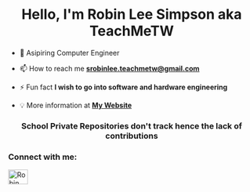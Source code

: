 <h1 align="center">Hello, I'm Robin Lee Simpson aka TeachMeTW</h1>

- 🔭 Asipiring Computer Engineer 
- 📫 How to reach me **srobinlee.teachmetw@gmail.com**

- ⚡ Fun fact **I wish to go into software and hardware engineering**
- 💡 More information at **[My Website](https://teachmetw.github.io)**

<h3 align="center">School Private Repositories don't track hence the lack of contributions</h1>

<h3 align="left">Connect with me:</h3>
<p align="left">

<a href="https://www.linkedin.com/in/robin-simpson-00620520b/" target="blank"><img align="center" src="https://raw.githubusercontent.com/rahuldkjain/github-profile-readme-generator/master/src/images/icons/Social/linked-in-alt.svg" alt="Robin Lee Simpson" height="30" width="40" /></a>
</p>



